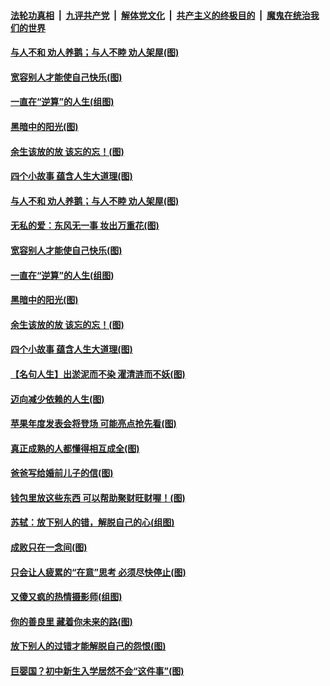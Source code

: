 ####  [法轮功真相](../../../../basic/blob/master/README.md?t=09110252) &nbsp;|&nbsp; [九评共产党](../../../../9ping.md/blob/master/README.md?t=09110252) &nbsp;|&nbsp; [解体党文化](../../../../jtdwh.md/blob/master/README.md?t=09110252)  &nbsp;|&nbsp; [共产主义的终极目的](../../../../gczydzjmd.md/blob/master/README.md?t=09110252) &nbsp;|&nbsp; [魔鬼在统治我们的世界](../../../../mgztzwmdsj.md/blob/master/README.md?t=09110252) 

#### [与人不和 劝人养鹅；与人不睦 劝人架屋(图)](../pages/p8/906905.md?t=09110252) 

#### [宽容别人才能使自己快乐(图)](../pages/p8/906553.md?t=09110252) 

#### [一直在“逆算”的人生(组图)](../pages/p8/906796.md?t=09110252) 

#### [黑暗中的阳光(图)](../pages/p8/904616.md?t=09110252) 

#### [余生该放的放 该忘的忘！(图)](../pages/p8/906090.md?t=09110252) 

#### [四个小故事 蕴含人生大道理(图)](../pages/p8/906252.md?t=09110252) 

#### [与人不和 劝人养鹅；与人不睦 劝人架屋(图)](../pages/p8/906905.md?t=09110252) 

#### [无私的爱：东风无一事 妆出万重花(图)](../pages/p8/906862.md?t=09110252) 

#### [宽容别人才能使自己快乐(图)](../pages/p8/906553.md?t=09110252) 

#### [一直在“逆算”的人生(组图)](../pages/p8/906796.md?t=09110252) 

#### [黑暗中的阳光(图)](../pages/p8/904616.md?t=09110252) 

#### [余生该放的放 该忘的忘！(图)](../pages/p8/906090.md?t=09110252) 

#### [四个小故事 蕴含人生大道理(图)](../pages/p8/906252.md?t=09110252) 

#### [【名句人生】出淤泥而不染 濯清涟而不妖(图)](../pages/p8/906444.md?t=09110252) 

#### [迈向减少依赖的人生(图)](../pages/p8/906794.md?t=09110252) 

#### [苹果年度发表会将登场 可能亮点抢先看(图)](../pages/p8/906649.md?t=09110252) 

#### [真正成熟的人都懂得相互成全(图)](../pages/p8/906442.md?t=09110252) 

#### [爸爸写给婚前儿子的信(图)](../pages/p8/905680.md?t=09110252) 

#### [钱包里放这些东西 可以帮助聚财旺财喔！(图)](../pages/p8/906544.md?t=09110252) 

#### [苏轼：放下别人的错，解脱自己的心(组图)](../pages/p8/906304.md?t=09110252) 

#### [成败只在一念间(图)](../pages/p8/906079.md?t=09110252) 

#### [只会让人疲累的“在意”思考 必须尽快停止(图)](../pages/p8/906648.md?t=09110252) 

#### [又傻又疯的热情摄影师(组图)](../pages/p8/906543.md?t=09110252) 

#### [你的善良里 藏着你未来的路(图)](../pages/p8/906636.md?t=09110252) 

#### [放下别人的过错才能解脱自己的怨恨(图)](../pages/p8/906302.md?t=09110252) 

#### [巨婴国？初中新生入学居然不会“这件事”(图)](../pages/p8/906524.md?t=09110252) 

